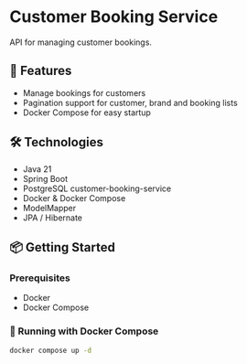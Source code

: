 # Customer Booking Service

API for managing customer bookings.

## 🚀 Features

- Manage bookings for customers
- Pagination support for customer, brand and booking lists
- Docker Compose for easy startup

## 🛠️ Technologies

- Java 21
- Spring Boot
- PostgreSQL customer-booking-service
- Docker & Docker Compose
- ModelMapper
- JPA / Hibernate

## 📦 Getting Started

### Prerequisites

- Docker
- Docker Compose

### 🐳 Running with Docker Compose

```bash
docker compose up -d